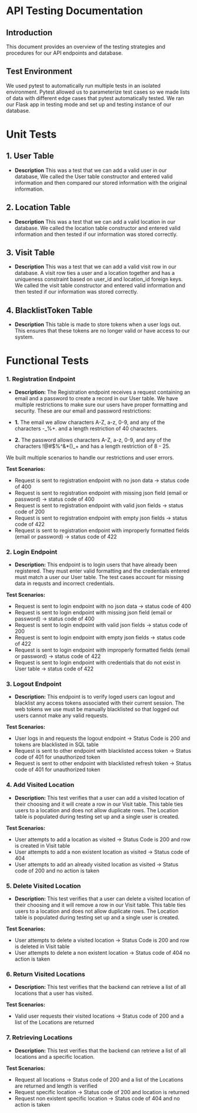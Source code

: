 # API Testing Documentation

## Introduction

This document provides an overview of the testing strategies and procedures for our API endpoints and database.


## Test Environment

We used pytest to automatically run multiple tests in an isolated environment. Pytest allowed us to parameterize test cases so we 
made lists of data with different edge cases that pytest automatically tested.
We ran our Flask app in testing mode and set up and testing instance of our database.


# Unit Tests

## 1. User Table

- **Description** This was a test that we can add a valid user in our database,
We called the User table constructor and entered valid information and then compared our stored information with the original information.

## 2. Location Table

- **Description** This was a test that we can add a valid location in our database.
We called the location table constructor and entered valid information and then tested if our information was stored correctly.

## 3. Visit Table

- **Description** This was a test that we can add a valid visit row in our database. A visit row ties a user and a location together and has a uniqueness constraint based on user_id and location_id foreign keys.
We called the visit table constructor and entered valid information and then tested if our information was stored correctly.

## 4. BlacklistToken Table

- **Description** This table is made to store tokens when a user logs out. This ensures that these tokens are no longer valid or have access to our system. 

# Functional Tests

### **1. Registration Endpoint**

- **Description:** The Registration endpoint receives a request containing an email and a password to create a record in our User table.
We have multiple restrictions to make sure our users have proper formatting and security. These are our email and password restrictions:

- **1.** The email we allow characters A-Z, a-z, 0-9, and any of the characters -\_%+. and a length restriction of 40 characters.  
- **2.** The password allows characters A-Z, a-z, 0-9, and any of the characters !@#$%^&*()\_+ and has a length restriction of 8 - 25.


We built multiple scenarios to handle our restrictions and user errors. 


 **Test Scenarios:**  

- Request is sent to registration endpoint with no json data -> status code of 400
- Request is sent to registration endpoint with missing json field (email or password) -> status code of 400
- Request is sent to registration endpoint with valid json fields -> status code of 200
- Request is sent to registration endpoint with empty json fields -> status code of 422
- Request is sent to registration endpoint with improperly formatted fields (email or password) -> status code of 422


### **2. Login Endpoint**

- **Description:** This endpoint is to login users that have already been registered.
They must enter valid formatting and the credentials entered must match a user our User table.
The test cases account for missing data in requsts and incorrect credentials.  

**Test Scenarios:**

- Request is sent to login endpoint with no json data -> status code of 400
- Request is sent to login endpoint with missing json field (email or password) -> status code of 400
- Request is sent to login endpoint with valid json fields -> status code of 200
- Request is sent to login endpoint with empty json fields -> status code of 422
- Request is sent to login endpoint with improperly formatted fields (email or password) -> status code of 422
- Request is sent to login endpoint with credentials that do not exist in User table -> status code of 422


### **3. Logout Endpoint**

- **Description:** This endpoint is to verify loged users can logout and blacklist any access tokens associated with their current session.
The web tokens we use must be manually blacklisted so that logged out users cannot make any valid requests.

**Test Scenarios:**

- User logs in and requests the logout endpoint -> Status Code is 200 and tokens are blacklisted in SQL table
- Request is sent to other endpoint with blacklisted access token -> Status code of 401 for unauthorized token
- Request is sent to other endpoint with blacklisted refresh token -> Status code of 401 for unauthorized token

### **4. Add Visited Location**

- **Description:** This test verifies that a user can add a visited location of their choosing and it will create
a row in our Visit table. This table ties users to a location and does not allow duplicate rows. The Location table
is populated during testing set up and a single user is created.

**Test Scenarios:**

- User attempts to add a location as visited -> Status Code is 200 and row is created in Visit table
- User attempts to add a non existent location as visited -> Status code of 404
- User attempts to add an already visited location as visited -> Status code of 200 and no action is taken

### **5. Delete Visited Location**

- **Description:** This test verifies that a user can delete a visited location of their choosing and it will remove
a row in our Visit table. This table ties users to a location and does not allow duplicate rows. The Location table
is populated during testing set up and a single user is created.

**Test Scenarios:**

- User attempts to delete a visited location -> Status Code is 200 and row is deleted in Visit table
- User attempts to delete a non existent location -> Status code of 404 no action is taken

### **6. Return Visited Locations**

- **Description:** This test verifies that the backend can retrieve a list of all locations that a user has visited.

**Test Scenarios:**

- Valid user requests their visited locations -> Status code of 200 and a list of the Locations are returned

### **7. Retrieving Locations**

- **Description:** This test verifies that the backend can retrieve a list of all locations and a specific location.

**Test Scenarios:**

- Request all locations -> Status code of 200 and a list of the Locations are returned and length is verified
- Request specific location -> Status code of 200 and location is returned
- Request non existent specific location -> Status code of 404 and no action is taken


 



